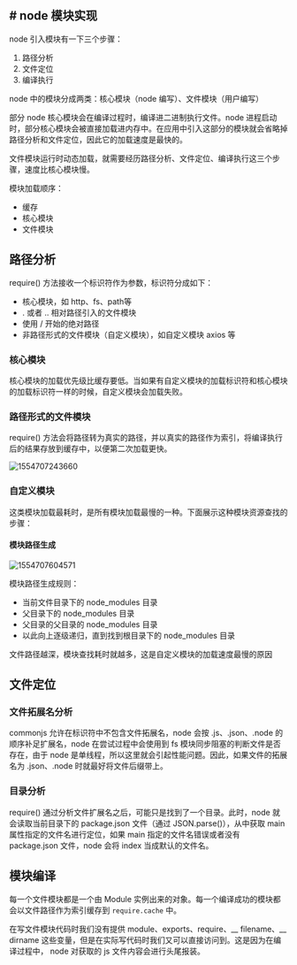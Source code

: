 ## # node 模块实现

node 引入模块有一下三个步骤：

1. 路径分析
2. 文件定位
3. 编译执行

node 中的模块分成两类：核心模块（node 编写）、文件模块（用户编写）

部分 node 核心模块会在编译过程时，编译进二进制执行文件。node 进程启动时，部分核心模块会被直接加载进内存中。在应用中引入这部分的模块就会省略掉路径分析和文件定位，因此它的加载速度是最快的。

文件模块运行时动态加载，就需要经历路径分析、文件定位、编译执行这三个步骤，速度比核心模块慢。

模块加载顺序：

- 缓存
- 核心模块
- 文件模块

## 路径分析

require() 方法接收一个标识符作为参数，标识符分成如下：

- 核心模块，如 http、fs、path等
- . 或者 .. 相对路径引入的文件模块
- 使用 / 开始的绝对路径
- 非路径形式的文件模块（自定义模块），如自定义模块 axios 等

### 核心模块

核心模块的加载优先级比缓存要低。当如果有自定义模块的加载标识符和核心模块的加载标识符一样的时候，自定义模块会加载失败。

### 路径形式的文件模块

require() 方法会将路径转为真实的路径，并以真实的路径作为索引，将编译执行后的结果存放到缓存中，以便第二次加载更快。

![1554707243660](C:\Users\mackenike\AppData\Roaming\Typora\typora-user-images\1554707243660.png)

### 自定义模块

这类模块加载最耗时，是所有模块加载最慢的一种。下面展示这种模块资源查找的步骤：

#### 模块路径生成

![1554707604571](C:\Users\mackenike\AppData\Roaming\Typora\typora-user-images\1554707604571.png)

模块路径生成规则：

- 当前文件目录下的 node_modules 目录
- 父目录下的 node_modules 目录
- 父目录的父目录的 node_modules 目录
- 以此向上逐级递归，直到找到根目录下的 node_modules 目录

文件路径越深，模块查找耗时就越多，这是自定义模块的加载速度最慢的原因

## 文件定位

### 文件拓展名分析

commonjs 允许在标识符中不包含文件拓展名，node 会按 .js、.json、.node 的顺序补足扩展名，node 在尝试过程中会使用到 fs 模块同步阻塞的判断文件是否存在，由于 node 是单线程，所以这里就会引起性能问题。因此，如果文件的拓展名为 .json、.node 时就最好将文件后缀带上。

### 目录分析

require() 通过分析文件扩展名之后，可能只是找到了一个目录。此时，node 就会读取当前目录下的 package.json 文件（通过 JSON.parse()），从中获取 main 属性指定的文件名进行定位，如果 main 指定的文件名错误或者没有 package.json 文件，node 会将 index 当成默认的文件名。

## 模块编译

每一个文件模块都是一个由 Module 实例出来的对象。每一个编译成功的模块都会以文件路径作为索引缓存到 `require.cache` 中。

在写文件模块代码时我们没有提供 module、exports、require、__ filename、__ dirname 这些变量，但是在实际写代码时我们又可以直接访问到。这是因为在编译过程中， node 对获取的 js 文件内容会进行头尾报装。